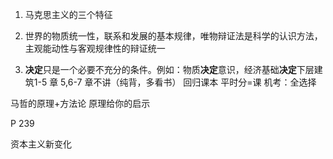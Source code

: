 1. 马克思主义的三个特征
2. 世界的物质统一性，联系和发展的基本规律，唯物辩证法是科学的认识方法，主观能动性与客观规律性的辩证统一


3. **决定**只是一个必要不充分的条件。例如：物质**决定**意识，经济基础**决定**下层建筑1-5 章
5,6-7 章不讲（纯背，多看书）
回归课本
平时分=课
机考：全选择

马哲的原理+方法论
原理给你的启示

P 239

资本主义新变化